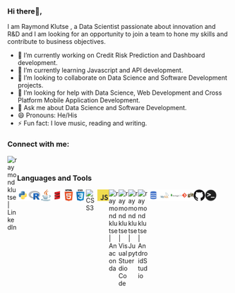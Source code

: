 ### Hi there👋,
I am Raymond Klutse , a Data Scientist passionate about innovation and R&D and I am looking for an opportunity to join a team to hone my skills and contribute to business objectives.

- 🔭 I’m currently working on Credit Risk Prediction and Dashboard development.
- 🌱 I’m currently learning Javascript and API development. 
- 👯 I’m looking to collaborate on Data Science and Software Development projects.
- 🤔 I’m looking for help with Data Science, Web Development and Cross Platform Mobile Application Development. 
- 💬 Ask me about Data Science and Software Development.
- 😄 Pronouns: He/His
- ⚡ Fun fact: I love music, reading and writing.

### Connect with me:

[<img align="left" alt="raymondklutse | LinkedIn" width="22px" src="https://cdn.jsdelivr.net/npm/simple-icons@v3/icons/linkedin.svg" />][linkedin]

<br />

### Languages and Tools


[<img align="left" alt="Python" width="26px" src="https://raw.githubusercontent.com/github/explore/80688e429a7d4ef2fca1e82350fe8e3517d3494d/topics/python/python.png" />][linkedin]
[<img align="left" alt="R" width="26px" src="https://raw.githubusercontent.com/github/explore/80688e429a7d4ef2fca1e82350fe8e3517d3494d/topics/r/r.png" />][linkedin]
[<img align="left" alt="Java" width="26px" src="https://raw.githubusercontent.com/github/explore/80688e429a7d4ef2fca1e82350fe8e3517d3494d/topics/java/java.png" />][linkedin]
[<img align="left" alt="Scala" width="26px" src="https://raw.githubusercontent.com/github/explore/80688e429a7d4ef2fca1e82350fe8e3517d3494d/topics/scala/scala.png" />][linkedin]
[<img align="left" alt="HTML5" width="26px" src="https://raw.githubusercontent.com/github/explore/80688e429a7d4ef2fca1e82350fe8e3517d3494d/topics/html/html.png" />][linkedin]
[<img align="left" alt="CSS3" width="26px" src="https://raw.githubusercontent.com/github/explore/80688e429a7d4ef2fca1e82350fe8e3517d3494d/topics/css/css.png" />][linkedin]

[<img align="left" alt="CSS3" width="26px" src="https://raw.githubusercontent.com/github/explore/80688e429a7d4ef2fca1e82350fe8e3517d3494d/topics/jupyter/jupyter.png" />][linkedin]
[<img align="left" alt="JavaScript" width="26px" src="https://raw.githubusercontent.com/github/explore/80688e429a7d4ef2fca1e82350fe8e3517d3494d/topics/javascript/javascript.png" />][linkedin]

[<img align="left" alt="raymondklutse | Anaconda" width="22px" src="https://cdn.jsdelivr.net/npm/simple-icons@v3/icons/anaconda.svg" />][linkedin]
[<img align="left" alt="raymondklutse | VisualStudioCode" width="22px" src="https://cdn.jsdelivr.net/npm/simple-icons@v3/icons/visualstudiocode.svg" />][linkedin]
[<img align="left" alt="raymondklutse | Jupyter" width="22px" src="https://cdn.jsdelivr.net/npm/simple-icons@v3/icons/jupyter.svg" />][linkedin]
[<img align="left" alt="raymondklutse | AndroidStudio" width="22px" src="https://cdn.jsdelivr.net/npm/simple-icons@v3/icons/androidstudio.svg" />][linkedin]
[<img align="left" alt="SQL" width="26px" src="https://raw.githubusercontent.com/github/explore/80688e429a7d4ef2fca1e82350fe8e3517d3494d/topics/sql/sql.png" />][linkedin]
[<img align="left" alt="MySQL" width="26px" src="https://raw.githubusercontent.com/github/explore/80688e429a7d4ef2fca1e82350fe8e3517d3494d/topics/mysql/mysql.png" />][linkedin]
[<img align="left" alt="MongoDB" width="26px" src="https://raw.githubusercontent.com/github/explore/80688e429a7d4ef2fca1e82350fe8e3517d3494d/topics/mongodb/mongodb.png" />][linkedin]
[<img align="left" alt="Git" width="26px" src="https://raw.githubusercontent.com/github/explore/80688e429a7d4ef2fca1e82350fe8e3517d3494d/topics/git/git.png" />][linkedin]
[<img align="left" alt="GitHub" width="26px" src="https://raw.githubusercontent.com/github/explore/78df643247d429f6cc873026c0622819ad797942/topics/github/github.png" />][linkedin]
[<img align="left" alt="Terminal" width="26px" src="https://raw.githubusercontent.com/github/explore/80688e429a7d4ef2fca1e82350fe8e3517d3494d/topics/terminal/terminal.png" />][linkedin]
<br />

[linkedin]: https://www.linkedin.com/in/raymond-ewoenam-klutse-28202013a/
